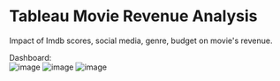 # Tableau Movie Revenue Analysis
Impact of Imdb scores, social media, genre, budget on movie's revenue.

Dashboard:
<br>
![image](https://user-images.githubusercontent.com/65944826/169665554-f3858ca8-a3dc-463e-9cf1-6d8d52b4ecb9.png)
![image](https://user-images.githubusercontent.com/65944826/169665571-845a1ab7-0409-436d-b26c-86bdb7f1b525.png)
![image](https://user-images.githubusercontent.com/65944826/169665575-6bac1298-d1ab-41cd-91a3-6050ac0ea30a.png)

